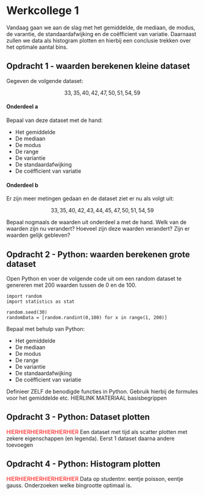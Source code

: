 # Werkcollege 1

Vandaag gaan we aan de slag met het gemiddelde, de mediaan, de modus, de varantie, de standaardafwijking en de coëfficient van variatie. Daarnaast zullen we data als histogram plotten en hierbij een conclusie trekken over het optimale aantal bins.

## Opdracht 1 - waarden berekenen kleine dataset

Gegeven de volgende dataset:

$$33, 35, 40, 42, 47, 50, 51, 54, 59$$

#### Onderdeel a

Bepaal van deze dataset met de hand: 

- Het gemiddelde
- De mediaan
- De modus
- De range
- De variantie
- De standaardafwijking
- De coëfficient van variatie

#### Onderdeel b

Er zijn meer metingen gedaan en de dataset ziet er nu als volgt uit:

$$33, 35, 40, 42, 43, 44, 45, 47, 50, 51, 54, 59$$

Bepaal nogmaals de waarden uit onderdeel a met de hand. Welk van de waarden zijn nu verandert? Hoeveel zijn deze waarden verandert? Zijn er waarden gelijk gebleven?

## Opdracht 2 - Python: waarden berekenen grote dataset

Open Python en voer de volgende code uit om een random dataset te genereren met 200 waarden tussen de 0 en de 100. 

    import random
    import statistics as stat

    random.seed(30)
    randomData = [random.randint(0,100) for x in range(1, 200)]

Bepaal met behulp van Python:

- Het gemiddelde
- De mediaan
- De modus
- De range
- De variantie
- De standaardafwijking
- De coëfficient van variatie

Definieer ZELF de benodigde functies in Python. Gebruik hierbij de formules voor het gemiddelde etc. 
HIERLINK MATERIAAL basisbegrippen

## Opdracht 3 - Python: Dataset plotten 

<span style="color:red">HIERHIERHIERHIERHIERHIER</span>
Een dataset met tijd als scatter plotten met zekere eigenschappen (en legenda). Eerst 1 dataset daarna andere toevoegen

## Opdracht 4 - Python: Histogram plotten

<span style="color:red">HIERHIERHIERHIERHIERHIER</span>
Data op studentnr. eentje poisson, eentje gauss. Onderzoeken welke bingrootte optimaal is.


